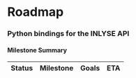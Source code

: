 # Roadmap
### Python bindings for the INLYSE API

#### Milestone Summary
| Status | Milestone | Goals | ETA |
| :---: | :--- | :---: | :---: |
